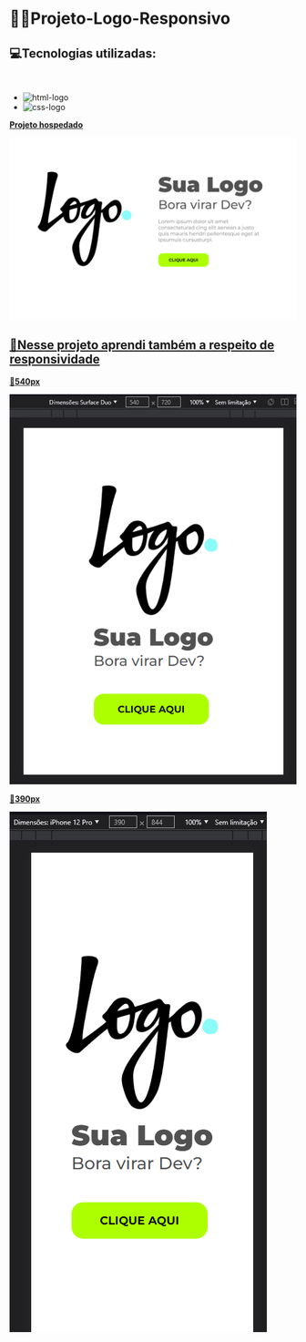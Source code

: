 # 👨‍💻Projeto-Logo-Responsivo
 
 <h2>💻Tecnologias utilizadas: </h2><br>

 - <img src="https://img.shields.io/badge/HTML5-E34F26?style=for-the-badge&logo=html5&logoColor=white" alt="html-logo"/>
 - <img src="https://img.shields.io/badge/CSS3-1572B6?style=for-the-badge&logo=css3&logoColor=white" alt="css-logo"/>
  <a href="https://kauamath.github.io/Projeto-Logo-Responsivo/"> <strong>Projeto hospedado</strong>

 <img src="https://github.com/kauamath/Projeto-Logo-Responsivo/blob/master/img/desktop.png?raw=true">
 
 <h2>📱Nesse projeto aprendi também a respeito de responsividade  </h2>
 
 <p>📱<strong>540px</strong></p>
 <img src="https://github.com/kauamath/Projeto-Logo-Responsivo/blob/master/img/mobile540.png?raw=true">

<p>📱<strong>390px</strong></p>
 <img src="https://github.com/kauamath/Projeto-Logo-Responsivo/blob/master/img/mobile-390.png?raw=true">
 

